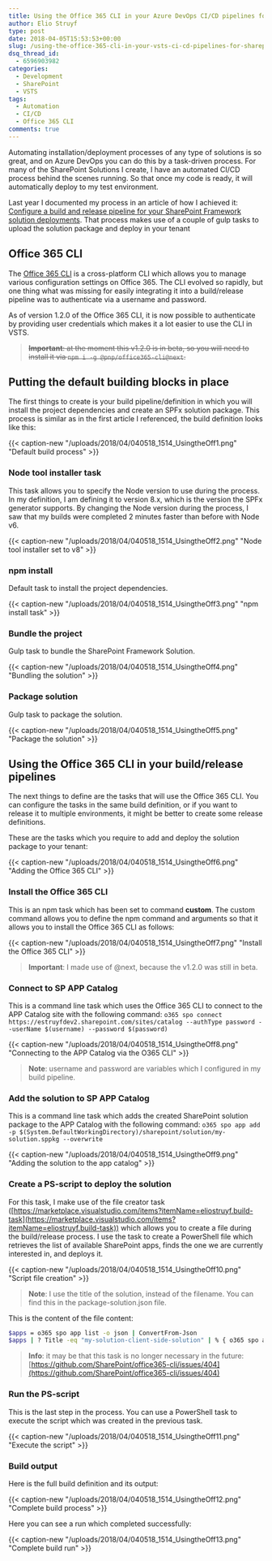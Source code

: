 ```yaml
---
title: Using the Office 365 CLI in your Azure DevOps CI/CD pipelines for SharePoint Framework solutions
author: Elio Struyf
type: post
date: 2018-04-05T15:53:53+00:00
slug: /using-the-office-365-cli-in-your-vsts-ci-cd-pipelines-for-sharepoint-framework-solutions/
dsq_thread_id:
  - 6596903982
categories:
  - Development
  - SharePoint
  - VSTS
tags:
  - Automation
  - CI/CD
  - Office 365 CLI
comments: true
---
```


Automating installation/deployment processes of any type of solutions is so great, and on Azure DevOps you can do this by a task-driven process. For many of the SharePoint Solutions I create, I have an automated CI/CD process behind the scenes running. So that once my code is ready, it will automatically deploy to my test environment.

Last year I documented my process in an article of how I achieved it: [Configure a build and release pipeline for your SharePoint Framework solution deployments](https://www.eliostruyf.com/configure-a-build-and-release-pipeline-for-your-sharepoint-framework-solution-deployments/). That process makes use of a couple of gulp tasks to upload the solution package and deploy in your tenant

## Office 365 CLI

The [Office 365 CLI](https://sharepoint.github.io/office365-cli/) is a cross-platform CLI which allows you to manage various configuration settings on Office 365. The CLI evolved so rapidly, but one thing what was missing for easily integrating it into a build/release pipeline was to authenticate via a username and password.

As of version 1.2.0 of the Office 365 CLI, it is now possible to authenticate by providing user credentials which makes it a lot easier to use the CLI in VSTS.

> <del>**Important**: at the moment this v1.2.0 is in beta, so you will need to install it via `npm i -g @pnp/office365-cli@next`.</del>

## Putting the default building blocks in place

The first things to create is your build pipeline/definition in which you will install the project dependencies and create an SPFx solution package. This process is similar as in the first article I referenced, the build definition looks like this:

{{< caption-new "/uploads/2018/04/040518_1514_UsingtheOff1.png" "Default build process" >}}

### Node tool installer task

This task allows you to specify the Node version to use during the process. In my definition, I am defining it to version 8.x, which is the version the SPFx generator supports. By changing the Node version during the process, I saw that my builds were completed 2 minutes faster than before with Node v6.

{{< caption-new "/uploads/2018/04/040518_1514_UsingtheOff2.png" "Node tool installer set to v8" >}}

### npm install

Default task to install the project dependencies.

{{< caption-new "/uploads/2018/04/040518_1514_UsingtheOff3.png" "npm install task" >}}

### Bundle the project

Gulp task to bundle the SharePoint Framework Solution.

{{< caption-new "/uploads/2018/04/040518_1514_UsingtheOff4.png" "Bundling the solution" >}}

### Package solution

Gulp task to package the solution.

{{< caption-new "/uploads/2018/04/040518_1514_UsingtheOff5.png" "Package the solution" >}}

## Using the Office 365 CLI in your build/release pipelines

The next things to define are the tasks that will use the Office 365 CLI. You can configure the tasks in the same build definition, or if you want to release it to multiple environments, it might be better to create some release definitions.

These are the tasks which you require to add and deploy the solution package to your tenant:

{{< caption-new "/uploads/2018/04/040518_1514_UsingtheOff6.png" "Adding the Office 365 CLI" >}}

### Install the Office 365 CLI

This is an npm task which has been set to command **custom**. The custom command allows you to define the npm command and arguments so that it allows you to install the Office 365 CLI as follows:

{{< caption-new "/uploads/2018/04/040518_1514_UsingtheOff7.png" "Install the Office 365 CLI" >}}

> **Important**: I made use of @next, because the v1.2.0 was still in beta.


### Connect to SP APP Catalog

This is a command line task which uses the Office 365 CLI to connect to the APP Catalog site with the following command: `o365 spo connect https://estruyfdev2.sharepoint.com/sites/catalog --authType password --userName $(username) --password $(password)`

{{< caption-new "/uploads/2018/04/040518_1514_UsingtheOff8.png" "Connecting to the APP Catalog via the O365 CLI" >}}

> **Note**: username and password are variables which I configured in my build pipeline.


### Add the solution to SP APP Catalog

This is a command line task which adds the created SharePoint solution package to the APP Catalog with the following command: `o365 spo app add -p $(System.DefaultWorkingDirectory)/sharepoint/solution/my-solution.sppkg --overwrite`

{{< caption-new "/uploads/2018/04/040518_1514_UsingtheOff9.png" "Adding the solution to the app catalog" >}}

### Create a PS-script to deploy the solution

For this task, I make use of the file creator task ([https://marketplace.visualstudio.com/items?itemName=eliostruyf.build-task](https://marketplace.visualstudio.com/items?itemName=eliostruyf.build-task)) which allows you to create a file during the build/release process. I use the task to create a PowerShell file which retrieves the list of available SharePoint apps, finds the one we are currently interested in, and deploys it.

{{< caption-new "/uploads/2018/04/040518_1514_UsingtheOff10.png" "Script file creation" >}}

> **Note**: I use the title of the solution, instead of the filename. You can find this in the package-solution.json file.

This is the content of the file content:

```bash
$apps = o365 spo app list -o json | ConvertFrom-Json
$apps | ? Title -eq "my-solution-client-side-solution" | % { o365 spo app deploy -i $_.ID --skipFeatureDeployment}
```


> **Info**: it may be that this task is no longer necessary in the future: [https://github.com/SharePoint/office365-cli/issues/404](https://github.com/SharePoint/office365-cli/issues/404)


### Run the PS-script

This is the last step in the process. You can use a PowerShell task to execute the script which was created in the previous task.

{{< caption-new "/uploads/2018/04/040518_1514_UsingtheOff11.png" "Execute the script" >}}

### Build output

Here is the full build definition and its output:

{{< caption-new "/uploads/2018/04/040518_1514_UsingtheOff12.png" "Complete build process" >}}

Here you can see a run which completed successfully:

{{< caption-new "/uploads/2018/04/040518_1514_UsingtheOff13.png" "Complete build run" >}}